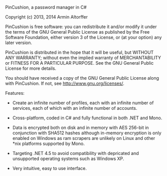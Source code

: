 PinCushion, a password manager in C#

Copyright (c) 2013, 2014 Armin Altorffer

PinCushion is free software: you can redistribute it and/or modify
it under the terms of the GNU General Public License as published by
the Free Software Foundation, either version 3 of the License, or
(at your option) any later version.

PinCushion is distributed in the hope that it will be useful,
but WITHOUT ANY WARRANTY; without even the implied warranty of
MERCHANTABILITY or FITNESS FOR A PARTICULAR PURPOSE.  See the
GNU General Public License for more details.

You should have received a copy of the GNU General Public License
along with PinCushion.  If not, see <http://www.gnu.org/licenses/>.

Features:

- Create an infinite number of profiles, each with an infinite
  number of services, each of which with an infinite number of
  accounts.

- Cross-platform, coded in C# and fully functional in both .NET
  and Mono.

- Data is encrypted both on disk and in memory with AES 256-bit
  in conjunction with SHA512 hashes although in-memory encryption
  is only enabled on Windows as ram scrapers are unlikely on Linux
  and other *nix platforms supported by Mono.

- Targeting .NET 4.5 to avoid compatibility with depricated and
  unsupported operating systems such as Windows XP.

- Very intuitive, easy to use interface.
